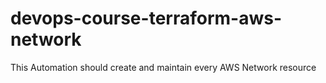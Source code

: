# devops-course-terraform-aws-network
This Automation should create and maintain every AWS Network resource
